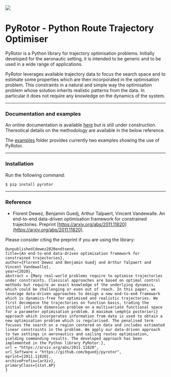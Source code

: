 
[![](https://travis-ci.com/bguedj/pyrotor.svg?token=mBozP3BYCpx6zxMpJQAQ&branch=master)](https://travis-ci.com/github/bguedj/pyrotor)

# PyRotor - Python Route Trajectory Optimiser
PyRotor is a Python library for trajectory optimisation problems. Initially developed for the aeronautic setting, it is intended to be generic and to be used in a wide range of applications.

PyRotor leverages available trajectory data to focus the search space and to estimate some properties which are then incorporated in the optimisation problem. This constraints in a natural and simple way the optimisation problem whose solution inherits realistic patterns from the data. In particular it does not require any knowledge on the dynamics of the system.

- - - -
### Documentation and examples

An online documentation is available [here](https://pyrotor.readthedocs.io/en/latest/) but is still under construction. Thereotical details on the methodology are available in the below reference.

The [examples](https://github.com/bguedj/pyrotor/tree/master/examples) folder provides currently two examples showing the use of PyRotor.

- - - -
### Installation
Run the following command:
```Bash
$ pip install pyrotor
```

- - - -
### Reference
- Florent Dewez, Benjamin Guedj, Arthur Talpaert, Vincent Vandewalle. An end-to-end data-driven optimisation framework for constrained trajectories. Preprint [https://arxiv.org/abs/2011.11820](https://arxiv.org/abs/2011.11820).

Please consider citing the preprint if you are using the library:

```
@unpublished{dewez2020endtoend,
title={An end-to-end data-driven optimisation framework for constrained trajectories}, 
author={Florent Dewez and Benjamin Guedj and Arthur Talpaert and Vincent Vandewalle},
year={2020},
abstract = {Many real-world problems require to optimise trajectories under constraints. Classical approaches are based on optimal control methods but require an exact knowledge of the underlying dynamics, which could be challenging or even out of reach. In this paper, we leverage data-driven approaches to design a new end-to-end framework which is dynamics-free for optimised and realistic trajectories. We first decompose the trajectories on function basis, trading the initial infinite dimension problem on a multivariate functional space for a parameter optimisation problem. A maximum \emph{a posteriori} approach which incorporates information from data is used to obtain a new optimisation problem which is regularised. The penalised term focuses the search on a region centered on data and includes estimated linear constraints in the problem. We apply our data-driven approach to two settings in aeronautics and sailing routes optimisation, yielding commanding results. The developed approach has been implemented in the Python library PyRotor.},
url = "https://arxiv.org/abs/2011.11820",
url_Software = "https://github.com/bguedj/pyrotor",
eprint={2011.11820},
archivePrefix={arXiv},
primaryClass={stat.AP}
}
```
